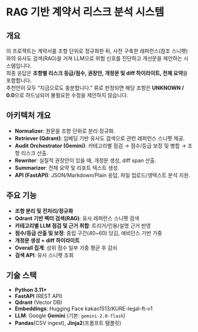 # RAG 기반 계약서 리스크 분석 시스템

## 개요
이 프로젝트는 계약서를 조항 단위로 정규화한 뒤, 사전 구축한 레퍼런스(참조 스니펫)와의 유사도 검색(RAG)을 거쳐 LLM으로 위험 신호를 진단하고 개선문을 제안하는 시스템입니다.  
최종 응답은 **조항별 리스크 등급/점수, 권장안, 개정문 및 diff 하이라이트, 전체 요약**을 포함합니다.  
추천안이 모두 “지금으로도 충분합니다.” 류로 판정되면 해당 조항은 **UNKNOWN / 0.0**으로 하드닝되어 불필요한 수정을 제안하지 않습니다.

## 아키텍처 개요
- **Normalizer**: 원문을 조항 단위로 분리·정규화.
- **Retriever (Qdrant)**: 임베딩 기반 유사도 검색으로 관련 레퍼런스 스니펫 제공.
- **Audit Orchestrator (Gemini)**: 카테고리별 점검 → 점수/등급 보정 및 병합 → 조항 리스크 산출.
- **Rewriter**: 실질적 권장안이 있을 때, 개정문 생성, diff span 산출.
- **Summarizer**: 전체 요약 및 리포트 텍스트 생성.
- **API (FastAPI)**: JSON/Markdown/Plain 응답, 파일 업로드/생텍스트 분석 지원.

## 주요 기능
- **조항 분리 및 전처리/정규화**
- **Qdrant 기반 벡터 검색(RAG)**: 유사 레퍼런스 스니펫 검색
- **카테고리별 LLM 점검 및 근거 취합**: 트리거/인용/설명 근거 반영
- **점수/등급 산출 및 보정**: 중립 구간(40~60) 당김, 에비던스 기반 가중
- **개정문 생성 + diff 하이라이트**
- **Overall 집계**: 상위 점수 일부 가중 평균 후 감쇠
- **검색 API**: 유사 스니펫 조회

## 기술 스택
- **Python 3.11+**
- **FastAPI** (REST API)
- **Qdrant** (Vector DB)
- **Embeddings**: Hugging Face kakao1513/KURE-legal-ft-v1
- **LLM**: Google **Gemini** (기본: `gemini-2.0-flash`)
- **Pandas**(CSV ingest), **Jinja2**(프롬프트 템플릿)
